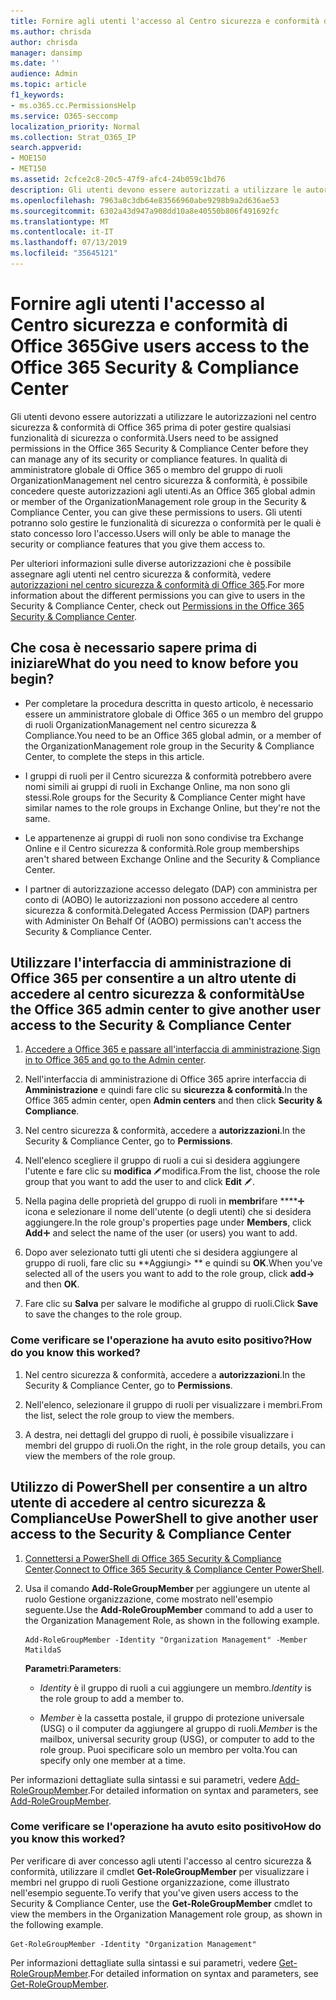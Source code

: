 ```yaml
---
title: Fornire agli utenti l'accesso al Centro sicurezza e conformità di Office 365
ms.author: chrisda
author: chrisda
manager: dansimp
ms.date: ''
audience: Admin
ms.topic: article
f1_keywords:
- ms.o365.cc.PermissionsHelp
ms.service: O365-seccomp
localization_priority: Normal
ms.collection: Strat_O365_IP
search.appverid:
- MOE150
- MET150
ms.assetid: 2cfce2c8-20c5-47f9-afc4-24b059c1bd76
description: Gli utenti devono essere autorizzati a utilizzare le autorizzazioni nel centro sicurezza & conformità di Office 365 prima di poter gestire qualsiasi funzionalità di sicurezza o conformità.
ms.openlocfilehash: 7963a8c3db64e83566960abe9298b9a2d636ae53
ms.sourcegitcommit: 6302a43d947a908dd10a8e40550b806f491692fc
ms.translationtype: MT
ms.contentlocale: it-IT
ms.lasthandoff: 07/13/2019
ms.locfileid: "35645121"
---
```

# <a name="give-users-access-to-the-office-365-security--compliance-center"></a><span data-ttu-id="2e840-103">Fornire agli utenti l'accesso al Centro sicurezza e conformità di Office 365</span><span class="sxs-lookup"><span data-stu-id="2e840-103">Give users access to the Office 365 Security & Compliance Center</span></span>

<span data-ttu-id="2e840-104">Gli utenti devono essere autorizzati a utilizzare le autorizzazioni nel centro sicurezza & conformità di Office 365 prima di poter gestire qualsiasi funzionalità di sicurezza o conformità.</span><span class="sxs-lookup"><span data-stu-id="2e840-104">Users need to be assigned permissions in the Office 365 Security & Compliance Center before they can manage any of its security or compliance features.</span></span> <span data-ttu-id="2e840-105">In qualità di amministratore globale di Office 365 o membro del gruppo di ruoli OrganizationManagement nel centro sicurezza & conformità, è possibile concedere queste autorizzazioni agli utenti.</span><span class="sxs-lookup"><span data-stu-id="2e840-105">As an Office 365 global admin or member of the OrganizationManagement role group in the Security & Compliance Center, you can give these permissions to users.</span></span> <span data-ttu-id="2e840-106">Gli utenti potranno solo gestire le funzionalità di sicurezza o conformità per le quali è stato concesso loro l'accesso.</span><span class="sxs-lookup"><span data-stu-id="2e840-106">Users will only be able to manage the security or compliance features that you give them access to.</span></span> 
  
<span data-ttu-id="2e840-107">Per ulteriori informazioni sulle diverse autorizzazioni che è possibile assegnare agli utenti nel centro sicurezza & conformità, vedere [autorizzazioni nel centro sicurezza & conformità di Office 365](permissions-in-the-security-and-compliance-center.md).</span><span class="sxs-lookup"><span data-stu-id="2e840-107">For more information about the different permissions you can give to users in the Security & Compliance Center, check out [Permissions in the Office 365 Security & Compliance Center](permissions-in-the-security-and-compliance-center.md).</span></span>
  
## <a name="what-do-you-need-to-know-before-you-begin"></a><span data-ttu-id="2e840-108">Che cosa è necessario sapere prima di iniziare</span><span class="sxs-lookup"><span data-stu-id="2e840-108">What do you need to know before you begin?</span></span>

- <span data-ttu-id="2e840-109">Per completare la procedura descritta in questo articolo, è necessario essere un amministratore globale di Office 365 o un membro del gruppo di ruoli OrganizationManagement nel centro sicurezza & Compliance.</span><span class="sxs-lookup"><span data-stu-id="2e840-109">You need to be an Office 365 global admin, or a member of the OrganizationManagement role group in the Security & Compliance Center, to complete the steps in this article.</span></span>

- <span data-ttu-id="2e840-110">I gruppi di ruoli per il Centro sicurezza & conformità potrebbero avere nomi simili ai gruppi di ruoli in Exchange Online, ma non sono gli stessi.</span><span class="sxs-lookup"><span data-stu-id="2e840-110">Role groups for the Security & Compliance Center might have similar names to the role groups in Exchange Online, but they're not the same.</span></span>

- <span data-ttu-id="2e840-111">Le appartenenze ai gruppi di ruoli non sono condivise tra Exchange Online e il Centro sicurezza & conformità.</span><span class="sxs-lookup"><span data-stu-id="2e840-111">Role group memberships aren't shared between Exchange Online and the Security & Compliance Center.</span></span>

- <span data-ttu-id="2e840-112">I partner di autorizzazione accesso delegato (DAP) con amministra per conto di (AOBO) le autorizzazioni non possono accedere al centro sicurezza & conformità.</span><span class="sxs-lookup"><span data-stu-id="2e840-112">Delegated Access Permission (DAP) partners with Administer On Behalf Of (AOBO) permissions can't access the Security & Compliance Center.</span></span>

## <a name="use-the-office-365-admin-center-to-give-another-user-access-to-the-security--compliance-center"></a><span data-ttu-id="2e840-113">Utilizzare l'interfaccia di amministrazione di Office 365 per consentire a un altro utente di accedere al centro sicurezza & conformità</span><span class="sxs-lookup"><span data-stu-id="2e840-113">Use the Office 365 admin center to give another user access to the Security & Compliance Center</span></span>

1. <span data-ttu-id="2e840-114">[Accedere a Office 365 e passare all'interfaccia di amministrazione](https://go.microsoft.com/fwlink/p/?LinkId=525275).</span><span class="sxs-lookup"><span data-stu-id="2e840-114">[Sign in to Office 365 and go to the Admin center](https://go.microsoft.com/fwlink/p/?LinkId=525275).</span></span>

2. <span data-ttu-id="2e840-115">Nell'interfaccia di amministrazione di Office 365 aprire interfaccia di **Amministrazione** e quindi fare clic su **sicurezza & conformità**.</span><span class="sxs-lookup"><span data-stu-id="2e840-115">In the Office 365 admin center, open **Admin centers** and then click **Security & Compliance**.</span></span>

3. <span data-ttu-id="2e840-116">Nel centro sicurezza & conformità, accedere a **autorizzazioni**.</span><span class="sxs-lookup"><span data-stu-id="2e840-116">In the Security & Compliance Center, go to **Permissions**.</span></span>

4. <span data-ttu-id="2e840-117">Nell'elenco scegliere il gruppo di ruoli a cui si desidera aggiungere l'utente e fare clic su **modifica** ![icona](media/O365-MDM-CreatePolicy-EditIcon.gif)modifica.</span><span class="sxs-lookup"><span data-stu-id="2e840-117">From the list, choose the role group that you want to add the user to and click **Edit** ![Edit icon](media/O365-MDM-CreatePolicy-EditIcon.gif).</span></span>

5. <span data-ttu-id="2e840-118">Nella pagina delle proprietà del gruppo di ruoli in **membri**fare \*\*\*\*![clic su Aggiungi](media/ITPro-EAC-AddIcon.gif) icona e selezionare il nome dell'utente (o degli utenti) che si desidera aggiungere.</span><span class="sxs-lookup"><span data-stu-id="2e840-118">In the role group's properties page under **Members**, click **Add**![Add Icon](media/ITPro-EAC-AddIcon.gif) and select the name of the user (or users) you want to add.</span></span>

6. <span data-ttu-id="2e840-119">Dopo aver selezionato tutti gli utenti che si desidera aggiungere al gruppo di ruoli, fare clic su \*\*Aggiungi\> \*\* e quindi su **OK**.</span><span class="sxs-lookup"><span data-stu-id="2e840-119">When you've selected all of the users you want to add to the role group, click **add-\>** and then **OK**.</span></span>

7. <span data-ttu-id="2e840-120">Fare clic su **Salva** per salvare le modifiche al gruppo di ruoli.</span><span class="sxs-lookup"><span data-stu-id="2e840-120">Click **Save** to save the changes to the role group.</span></span>

### <a name="how-do-you-know-this-worked"></a><span data-ttu-id="2e840-121">Come verificare se l'operazione ha avuto esito positivo?</span><span class="sxs-lookup"><span data-stu-id="2e840-121">How do you know this worked?</span></span>

1. <span data-ttu-id="2e840-122">Nel centro sicurezza & conformità, accedere a **autorizzazioni**.</span><span class="sxs-lookup"><span data-stu-id="2e840-122">In the Security & Compliance Center, go to **Permissions**.</span></span>

2. <span data-ttu-id="2e840-123">Nell'elenco, selezionare il gruppo di ruoli per visualizzare i membri.</span><span class="sxs-lookup"><span data-stu-id="2e840-123">From the list, select the role group to view the members.</span></span>

3. <span data-ttu-id="2e840-124">A destra, nei dettagli del gruppo di ruoli, è possibile visualizzare i membri del gruppo di ruoli.</span><span class="sxs-lookup"><span data-stu-id="2e840-124">On the right, in the role group details, you can view the members of the role group.</span></span>

## <a name="use-powershell-to-give-another-user-access-to-the-security--compliance-center"></a><span data-ttu-id="2e840-125">Utilizzo di PowerShell per consentire a un altro utente di accedere al centro sicurezza & Compliance</span><span class="sxs-lookup"><span data-stu-id="2e840-125">Use PowerShell to give another user access to the Security & Compliance Center</span></span>

1. <span data-ttu-id="2e840-126">[Connettersi a PowerShell di Office 365 Security & Compliance Center](https://docs.microsoft.com/en-us/powershell/exchange/office-365-scc/connect-to-scc-powershell/connect-to-scc-powershell?view=exchange-ps).</span><span class="sxs-lookup"><span data-stu-id="2e840-126">[Connect to Office 365 Security & Compliance Center PowerShell](https://docs.microsoft.com/en-us/powershell/exchange/office-365-scc/connect-to-scc-powershell/connect-to-scc-powershell?view=exchange-ps).</span></span>

2. <span data-ttu-id="2e840-127">Usa il comando **Add-RoleGroupMember** per aggiungere un utente al ruolo Gestione organizzazione, come mostrato nell'esempio seguente.</span><span class="sxs-lookup"><span data-stu-id="2e840-127">Use the **Add-RoleGroupMember** command to add a user to the Organization Management Role, as shown in the following example.</span></span>

   ```
   Add-RoleGroupMember -Identity "Organization Management" -Member MatildaS
   ```

   <span data-ttu-id="2e840-128">**Parametri**:</span><span class="sxs-lookup"><span data-stu-id="2e840-128">**Parameters**:</span></span>
  
   - <span data-ttu-id="2e840-129">_Identity_ è il gruppo di ruoli a cui aggiungere un membro.</span><span class="sxs-lookup"><span data-stu-id="2e840-129">_Identity_ is the role group to add a member to.</span></span>

   - <span data-ttu-id="2e840-130">_Member_ è la cassetta postale, il gruppo di protezione universale (USG) o il computer da aggiungere al gruppo di ruoli.</span><span class="sxs-lookup"><span data-stu-id="2e840-130">_Member_ is the mailbox, universal security group (USG), or computer to add to the role group.</span></span> <span data-ttu-id="2e840-131">Puoi specificare solo un membro per volta.</span><span class="sxs-lookup"><span data-stu-id="2e840-131">You can specify only one member at a time.</span></span>

<span data-ttu-id="2e840-132">Per informazioni dettagliate sulla sintassi e sui parametri, vedere [Add-RoleGroupMember](https://go.microsoft.com/fwlink/p/?LinkId=510859).</span><span class="sxs-lookup"><span data-stu-id="2e840-132">For detailed information on syntax and parameters, see [Add-RoleGroupMember](https://go.microsoft.com/fwlink/p/?LinkId=510859).</span></span>
  
### <a name="how-do-you-know-this-worked"></a><span data-ttu-id="2e840-133">Come verificare se l'operazione ha avuto esito positivo</span><span class="sxs-lookup"><span data-stu-id="2e840-133">How do you know this worked?</span></span>

<span data-ttu-id="2e840-134">Per verificare di aver concesso agli utenti l'accesso al centro sicurezza & conformità, utilizzare il cmdlet **Get-RoleGroupMember** per visualizzare i membri nel gruppo di ruoli Gestione organizzazione, come illustrato nell'esempio seguente.</span><span class="sxs-lookup"><span data-stu-id="2e840-134">To verify that you've given users access to the Security & Compliance Center, use the **Get-RoleGroupMember** cmdlet to view the members in the Organization Management role group, as shown in the following example.</span></span>
  
```
Get-RoleGroupMember -Identity "Organization Management"
```

<span data-ttu-id="2e840-135">Per informazioni dettagliate sulla sintassi e sui parametri, vedere [Get-RoleGroupMember](https://go.microsoft.com/fwlink/p/?LinkId=510860).</span><span class="sxs-lookup"><span data-stu-id="2e840-135">For detailed information on syntax and parameters, see [Get-RoleGroupMember](https://go.microsoft.com/fwlink/p/?LinkId=510860).</span></span>
